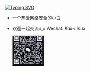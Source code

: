 

[![Typing SVG](https://readme-typing-svg.demolab.com?font=Fira+Code&pause=1000&random=false&width=435&lines=Hello%2CI'm+XiaoyaoJ)](https://git.io/typing-svg)

- 一个热爱网络安全的小白 
- 欢迎一起交流ಠ_ಠ  Wechat: _Kail-Linux_

  <img src="./xiaoyaoj.jpg" width="100px" />

